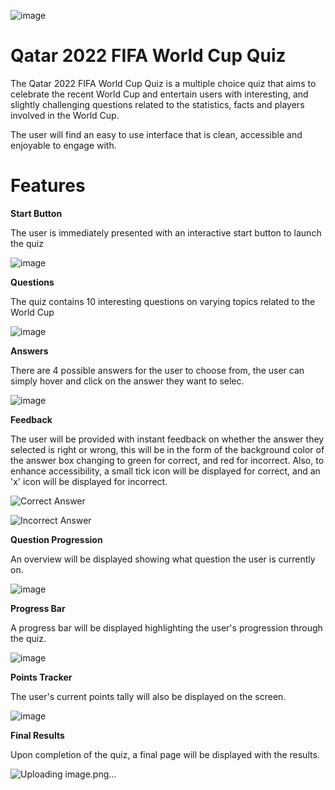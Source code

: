![image](https://user-images.githubusercontent.com/112653322/209325979-517a6300-2371-4278-bc3b-8a9ae07536d3.png)



# Qatar 2022 FIFA World Cup Quiz

The Qatar 2022 FIFA World Cup Quiz is a multiple choice quiz that aims to celebrate the recent World Cup and entertain users with interesting, and slightly challenging questions related to the statistics, facts and players involved in the World Cup.

The user will find an easy to use interface that is clean, accessible and enjoyable to engage with.


# Features

**Start Button**

The user is immediately presented with an interactive start button to launch the quiz

![image](https://user-images.githubusercontent.com/112653322/209326290-64b606de-2665-47db-9db8-c7faf5bd4eb5.png)



**Questions**

The quiz contains 10 interesting questions on varying topics related to the World Cup

![image](https://user-images.githubusercontent.com/112653322/209326328-5a2409d5-c545-4add-99a0-4c35ce20ad60.png)


**Answers**

There are 4 possible answers for the user to choose from, the user can simply hover and click on the answer they want to selec.

![image](https://user-images.githubusercontent.com/112653322/209326702-ee1b5be6-49d7-474e-b09b-a6c267b0931a.png)


**Feedback**

The user will be provided with instant feedback on whether the answer they selected is right or wrong, this will be in the form of the background color of the answer box changing to green for correct, and red for incorrect. Also, to enhance accessibility, a small tick icon will be displayed for correct, and an 'x' icon will be displayed for incorrect.

![Correct Answer](https://user-images.githubusercontent.com/112653322/209326747-a5378544-e725-447c-b078-319d40490182.gif)


![Incorrect Answer](https://user-images.githubusercontent.com/112653322/209326756-b69e31cd-cff2-4439-8b9a-a800747f8917.gif)

**Question Progression**

An overview will be displayed showing what question the user is currently on.

![image](https://user-images.githubusercontent.com/112653322/209326800-b68dd918-3513-451b-9970-b6409b3af6c8.png)


**Progress Bar**

A progress bar will be displayed highlighting the user's progression through the quiz.

![image](https://user-images.githubusercontent.com/112653322/209326822-8904e9a2-47a1-472b-b006-c76519df5bb7.png)


**Points Tracker**

The user's current points tally will also be displayed on the screen.

![image](https://user-images.githubusercontent.com/112653322/209326970-4b2dcb34-5417-49e9-b94a-5761f7d795de.png)


**Final Results**

Upon completion of the quiz, a final page will be displayed with the results.

![Uploading image.png…]()





